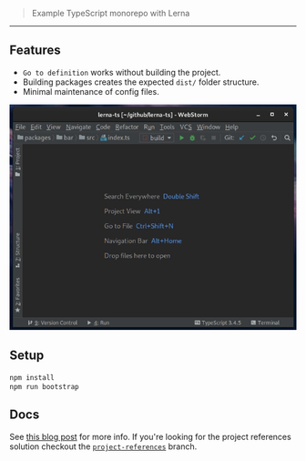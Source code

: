 > Example TypeScript monorepo with Lerna

----

## Features

- `Go to definition` works without building the project.
- Building packages creates the expected `dist/` folder structure.
- Minimal maintenance of config files.

![demo](./demo.gif)

## Setup

```shell
npm install
npm run bootstrap
```

## Docs

See [this blog post](https://medium.com/@NiGhTTraX/how-to-set-up-a-typescript-monorepo-with-lerna-c6acda7d4559) for more info. If you're looking for the project references solution checkout the [`project-references`](https://github.com/NiGhTTraX/lerna-ts/tree/project-references) branch.
